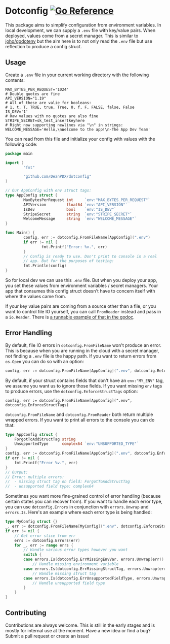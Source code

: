 # Dotconfig [![Go Reference](https://pkg.go.dev/badge/github.com/DeanPDX/dotconfig.svg)](https://pkg.go.dev/github.com/DeanPDX/dotconfig)
This package aims to simplify configuration from environment variables. In local development, we can supply a `.env` file with key/value pairs. When deployed, values come from a secret manager. This is similar to [joho/godotenv](https://github.com/joho/godotenv) but the aim here is to not only read the `.env` file but use reflection to produce a config struct.

## Usage
Create a `.env` file in your current working directory with the following contents:

```shell
MAX_BYTES_PER_REQUEST='1024'
# Double quotes are fine
API_VERSION="1.19"
# All of these are valie for booleans:
# 1, t, T, TRUE, true, True, 0, f, F, FALSE, false, False
IS_DEV='1'
# Raw values with no quotes are also fine
STRIPE_SECRET=sk_test_insertkeyhere
# Right now supporting newlines via "\n" in strings:
WELCOME_MESSAGE='Hello,\nWelcome to the app!\n-The App Dev Team'
```

You can read from this file and initialize your config with values with the following code:

```go
package main

import (
        "fmt"

        "github.com/DeanPDX/dotconfig"
)

// Our AppConfig with env struct tags:
type AppConfig struct {
        MaxBytesPerRequest int     `env:"MAX_BYTES_PER_REQUEST"`
        APIVersion         float64 `env:"API_VERSION"`
        IsDev              bool    `env:"IS_DEV"`
        StripeSecret       string  `env:"STRIPE_SECRET"`
        WelcomeMessage     string  `env:"WELCOME_MESSAGE"`
}

func Main() {
        config, err := dotconfig.FromFileName[AppConfig](".env")
        if err != nil {
                fmt.Printf("Error: %v.", err)
        }
        // Config is ready to use. Don't print to console in a real 
		// app. But for the purposes of testing:
		fmt.Println(config)
}
```

So for local dev we can use this `.env` file. But when you deploy your app, you set these values from environment variables / secret managers. Your app that consumes this config struct doesn't have to concern itself with where the values came from.

If your key value pairs are coming from a source other than a file, or you want to control file IO yourself, you can call `FromReader` instead and pass in a `io.Reader`. There is [a runnable example of that in the godoc](https://pkg.go.dev/github.com/DeanPDX/dotconfig#example-FromReader).

## Error Handling

By default, file IO errors in `dotconfig.FromFileName` won't produce an error. This is because when you are running in the cloud with a secret manager, not finding a `.env` file is the happy path. If you want to return errors from `os.Open` you can do so with an option:

```go
config, err := dotconfig.FromFileName[AppConfig](".env", dotconfig.ReturnFileErrors)
```

By default, if your struct contains fields that don't have an `env:"MY_ENV"` tag, we assume you want us to ignore those fields. If you want missing `env` tags to produce errors, use the `dotconfig.EnforceStructTags` option:

```
config, err := dotconfig.FromFileName[AppConfig](".env", dotconfig.EnforceStructTags)
```

`dotconfig.FromFileName` and `dotconfig.FromReader` both return multiple wrapped errors. If you want to print all errors to the console you can do that:

```go
type AppConfig struct {
	ForgotToAddStructTag string
	UnsupportedType   	 complex64 `env:"UNSUPPORTED_TYPE"`
}
config, err := dotconfig.FromFileName[AppConfig](".env", dotconfig.EnforceStructTags)
if err != nil {
	fmt.Printf("Error %v.", err)
}
// Ourput:
// Error: multiple errors:
//  - missing struct tag on field: ForgotToAddStructTag
//  - unsupported field type: complex64
```

Sometimes you want more fine-grained control of error handling (because certain states you can recover from). If you want to handle each error type, you can use `dotconfig.Errors` in conjunction with `errors.Unwrap` and `errors.Is`. Here's an example where each error type is being handled:

```go
type MyConfig struct {}
_, err := dotconfig.FromFileName[MyConfig](".env", dotconfig.EnforceStructTags)
if err != nil {
	// Get error slice from err
	errs := dotconfig.Errors(err)
	for _, err := range errs {
		// Handle various error types however you want
		switch {
		case errors.Is(dotconfig.ErrMissingEnvVar, errors.Unwrap(err)):
			// Handle missing environment variable
		case errors.Is(dotconfig.ErrMissingStructTag, errors.Unwrap(err)):
			// Handle missing struct tag
		case errors.Is(dotconfig.ErrUnsupportedFieldType, errors.Unwrap(err)):
			// Handle unsupported field type
		}
	}
}
```

## Contributing
Contributions are always welcome. This is still in the early stages and is mostly for internal use at the moment. Have a new idea or find a bug? Submit a pull request or create an issue!